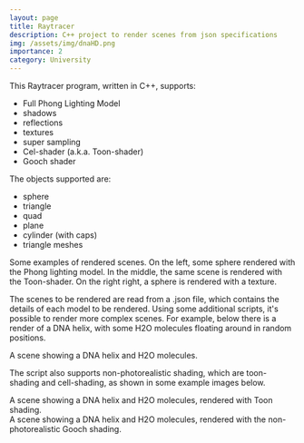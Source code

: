 ```yaml
---
layout: page
title: Raytracer
description: C++ project to render scenes from json specifications
img: /assets/img/dnaHD.png
importance: 2
category: University
---
```


This Raytracer program, written in C++, supports:

* Full Phong Lighting Model
* shadows
* reflections
* textures
* super sampling
* Cel-shader (a.k.a. Toon-shader)
* Gooch shader

The objects supported are:

* sphere
* triangle
* quad
* plane
* cylinder (with caps)
* triangle meshes

<div class="row">
    <div class="col-sm mt-3 mt-md-0">
        <img class="img-fluid rounded z-depth-1" src="{{ '/assets/img/ss.png' | relative_url }}" alt="" title="example image"/>
    </div>
    <div class="col-sm mt-3 mt-md-0">
        <img class="img-fluid rounded z-depth-1" src="{{ '/assets/img/toon.png' | relative_url }}" alt="" title="example image"/>
    </div>
    <div class="col-sm mt-3 mt-md-0">
        <img class="img-fluid rounded z-depth-1" src="{{ '/assets/img/texture.png' | relative_url }}" alt="" title="example image"/>
    </div>
</div>
<div class="caption">
    Some examples of rendered scenes. On the left, some sphere rendered with the Phong lighting model. In the middle, the same scene is rendered with the Toon-shader. On the right right, a sphere is rendered with a texture.
</div>

The scenes to be rendered are read from a .json file, which contains the details of each model to be rendered. Using some additional scripts, it's possible to render more complex scenes. For example, below there is a render of a DNA helix, with some H2O molecules floating around in random positions.

<div class="row">
    <div class="col-sm mt-3 mt-md-0">
        <img class="img-fluid rounded z-depth-1" src="{{ '/assets/img/dnaHD.png' | relative_url }}" alt="" title="example image"/>
    </div>
</div>
<div class="caption">
    A scene showing a DNA helix and H2O molecules. 
</div>

The script also supports non-photorealistic shading, which are toon-shading and cell-shading, as shown in some example images below.

<div class="row">
    <div class="col-sm mt-3 mt-md-0">
        <img class="img-fluid rounded z-depth-1" src="{{ '/assets/img/dnaToon.png' | relative_url }}" alt="" title="example image"/>
    </div>
</div>
<div class="caption">
    A scene showing a DNA helix and H2O molecules, rendered with Toon shading. 
</div>


<div class="row">
    <div class="col-sm mt-3 mt-md-0">
        <img class="img-fluid rounded z-depth-1" src="{{ '/assets/img/dnaGooch.png' | relative_url }}" alt="" title="example image"/>
    </div>
</div>
<div class="caption">
    A scene showing a DNA helix and H2O molecules, rendered with the non-photorealistic Gooch shading. 
</div>


